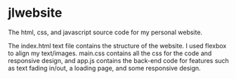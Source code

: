 # jlwebsite
The html, css, and javascript source code for my personal website.

The index.html text file contains the structure of the website. I used flexbox to align my text/images.
main.css contains all the css for the code and responsive design, and app.js contains the back-end code for features such as 
text fading in/out, a loading page, and some responsive design.
